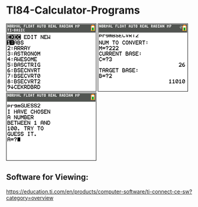 # TI84-Calculator-Programs

![Top 10 Alphabetic Programs](https://github.com/Foxworth22/TI84-Calculator-Programs/blob/main/Screenshots/ProgramsList.png)
![Base Converter](https://github.com/Foxworth22/TI84-Calculator-Programs/blob/main/Screenshots/BaseConvert2.png)
![GuessMyNumberGame](https://github.com/Foxworth22/TI84-Calculator-Programs/blob/main/Screenshots/Guess2.png)

## Software for Viewing:

https://education.ti.com/en/products/computer-software/ti-connect-ce-sw?category=overview
